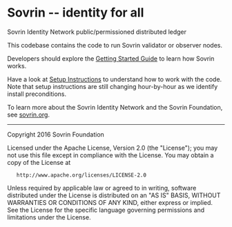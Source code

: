# Sovrin -- identity for all

Sovrin Identity Network public/permissioned distributed ledger

This codebase contains the code to run Sovrin validator or observer nodes.

Developers should explore the [Getting Started Guide](https://github.com/sovrin-foundation/sovrin-client/blob/master/getting-started.md) to learn how Sovrin works.

Have a look at [Setup Instructions](https://github.com/sovrin-foundation/sovrin-node/blob/master/setup.md)
to understand how to work with the code. Note that setup instructions are still changing hour-by-hour as we identify install preconditions.

To learn more about the Sovrin Identity Network and the Sovrin Foundation, see [sovrin.org](https://www.sovrin.org).

----
   Copyright 2016 Sovrin Foundation

   Licensed under the Apache License, Version 2.0 (the "License");
   you may not use this file except in compliance with the License.
   You may obtain a copy of the License at

       http://www.apache.org/licenses/LICENSE-2.0

   Unless required by applicable law or agreed to in writing, software
   distributed under the License is distributed on an "AS IS" BASIS,
   WITHOUT WARRANTIES OR CONDITIONS OF ANY KIND, either express or implied.
   See the License for the specific language governing permissions and
   limitations under the License.
